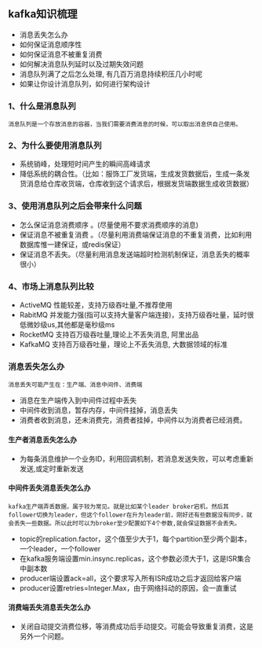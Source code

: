 
## kafka知识梳理

- 消息丢失怎么办
- 如何保证消息顺序性
- 如何保证消息不被重复消费
- 如何解决消息队列延时以及过期失效问题
- 消息队列满了之后怎么处理, 有几百万消息持续积压几小时呢
- 如果让你设计消息队列，如何进行架构设计

### 1、什么是消息队列 ###

	消息队列是一个存放消息的容器，当我们需要消费消息的时候，可以取出消息供自己使用。

### 2、为什么要使用消息队列 ###

- 系统销峰，处理短时间产生的瞬间高峰请求
- 降低系统的耦合性。（比如：服饰工厂发货端，生成发货数据后，生成一条发货消息给仓库收货端，仓库收到这个请求后，根据发货端数据生成收货数据）


### 3、使用消息队列之后会带来什么问题 ###

- 怎么保证消息消费顺序 。(尽量使用不要求消费顺序的消息) 
- 保证消息不被重复消费 。（尽量利用消费端保证消息的不重复消费，比如利用数据库惟一建保证，或redis保证）  
- 保证消息不丢失。（尽量利用消息发送端超时检测机制保证，消息丢失的概率很小）


### 4、市场上消息队列比较 ###

- ActiveMQ 性能较差，支持万级吞吐量,不推荐使用
- RabitMQ 并发能力强(指可以支持大量客户端连接)，支持万级吞吐量，延时很低微妙级us,其他都是毫秒级ms
- RocketMQ 支持百万级吞吐量,理论上不丢失消息, 阿里出品
- KafkaMQ 支持百万级吞吐量，理论上不丢失消息, 大数据领域的标准

### 消息丢失怎么办  ###

	消息丢失可能产生在：生产端、消息中间件、消费端
- 消息在生产端传入到中间件过程中丢失
- 中间件收到消息，暂存内存，中间件挂掉，消息丢失
- 消费者收到消息，还未消费完，消费者挂掉，中间件以为消费者已经消费。

#### 生产者消息丢失怎么办  ####

- 为每条消息维护一个业务ID，利用回调机制，若消息发送失败，可以考虑重新发送,或定时重新发送

#### 中间件丢失消息丢失怎么办  ####
	kafka生产端弄丢数据，属于较为常见。就是比如某个leader broker宕机，然后其follower切换为leader，但这个follower在升为leader前，刚好还有些数据没有同步，就会丢失一些数据。所以此时可以为broker至少配置如下4个参数,就会保证数据不会丢失。
- topic的replication.factor，这个值至少大于1，每个partition至少两个副本，一个leader，一个follower
- 在kafka服务端设置min.insync.replicas，这个参数必须大于1，这是ISR集合中副本数
- producer端设置ack=all，这个要求写入所有ISR成功之后才返回给客户端
- producer设置retries=Integer.Max，由于网络抖动的原因，会一直重试

#### 消费端丢失消息丢失怎么办  ####

- 关闭自动提交消费位移，等消费成功后手动提交。可能会导致重复消费，这是另外一个问题。
